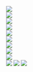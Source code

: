 ![](https://github.com/yaim0425/zzzYAIM0425-0200-armors-with-immunity/raw/main/Doc/yuoki/Screenshot%20(1).png)  
![](https://github.com/yaim0425/zzzYAIM0425-0200-armors-with-immunity/raw/main/Doc/yuoki/Screenshot%20(2).png)  
![](https://github.com/yaim0425/zzzYAIM0425-0200-armors-with-immunity/raw/main/Doc/yuoki/Screenshot%20(3).png)  
![](https://github.com/yaim0425/zzzYAIM0425-0200-armors-with-immunity/raw/main/Doc/yuoki/Screenshot%20(4).png)  
![](https://github.com/yaim0425/zzzYAIM0425-0200-armors-with-immunity/raw/main/Doc/yuoki/Screenshot%20(5).png)  
![](https://github.com/yaim0425/zzzYAIM0425-0200-armors-with-immunity/raw/main/Doc/yuoki/Screenshot%20(6).png)  
![](https://github.com/yaim0425/zzzYAIM0425-0200-armors-with-immunity/raw/main/Doc/yuoki/Screenshot%20(7).png)  
![](https://github.com/yaim0425/zzzYAIM0425-0200-armors-with-immunity/raw/main/Doc/yuoki/Screenshot%20(8).png)  
![](https://github.com/yaim0425/zzzYAIM0425-0200-armors-with-immunity/raw/main/Doc/yuoki/Screenshot%20(9).png)  
![](https://github.com/yaim0425/zzzYAIM0425-0200-armors-with-immunity/raw/main/Doc/yuoki/Screenshot%20(10).png)
![](https://github.com/yaim0425/zzzYAIM0425-0200-armors-with-immunity/raw/main/Doc/yuoki/Screenshot%20(11).png)
![](https://github.com/yaim0425/zzzYAIM0425-0200-armors-with-immunity/raw/main/Doc/yuoki/Screenshot%20(12).png)
